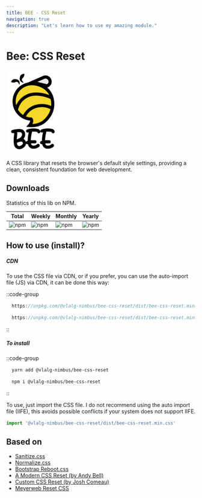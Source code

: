 ```yaml
---
title: BEE - CSS Reset
navigation: true
description: "Let's learn how to use my amazing module."
---
```


# Bee: CSS Reset

<img src="https://github.com/VemLavarALoucaGamers/vlalg-nimbus/raw/main/packages/scss/bee-css-reset/images/Bee_Logo_White_Name.png" width="120" style="background: #fff;padding: 10px;">

A CSS library that resets the browser's default style settings, providing a clean, consistent foundation for web development.

## Downloads

Statistics of this lib on NPM.

| Total | Weekly | Monthly | Yearly |
|---|---|---|---|
| <span class="npm-badge">![npm](https://img.shields.io/npm/dt/@vlalg-nimbus/bee-css-reset?style=plastic)</span> | <span class="npm-badge">![npm](https://img.shields.io/npm/dw/@vlalg-nimbus/bee-css-reset?style=plastic)</span> | <span class="npm-badge">![npm](https://img.shields.io/npm/dm/@vlalg-nimbus/bee-css-reset?style=plastic)</span> | <span class="npm-badge">![npm](https://img.shields.io/npm/dy/@vlalg-nimbus/bee-css-reset?style=plastic)</span> |

## How to use (install)?

##### CDN

To use the CSS file via CDN, or if you prefer, you can use the auto-import file (JS) via CDN, it can be done this way:

::code-group
  ```js [Unpkg CSS]
    https://unpkg.com/@vlalg-nimbus/bee-css-reset/dist/bee-css-reset.min.css
  ```
  ```js [Unpkg JS]
    https://unpkg.com/@vlalg-nimbus/bee-css-reset/dist/bee-css-reset.min.js
  ```
::

##### To install

::code-group
  ```bash [YARN]
    yarn add @vlalg-nimbus/bee-css-reset
  ```
  ```bash [NPM]
    npm i @vlalg-nimbus/bee-css-reset
  ```
::

To use, just import the CSS file. I do not recommend using the auto import file (IIFE), this avoids possible conflicts if your system does not support IIFE.

```js
import '@vlalg-nimbus/bee-css-reset/dist/bee-css-reset.min.css'
```

## Based on
- [Sanitize.css](https://csstools.github.io/sanitize.css/)
- [Normalize.css](https://necolas.github.io/normalize.css/)
- [Bootstrap Reboot.css](https://getbootstrap.com/docs/4.0/content/reboot/)
- [A Modern CSS Reset (by Andy Bell)](https://gist.github.com/Asjas/4b0736108d56197fce0ec9068145b421)
- [Custom CSS Reset (by Josh Comeau)](https://www.joshwcomeau.com/css/custom-css-reset/)
- [Meyerweb Reset CSS](https://meyerweb.com/eric/tools/css/reset/)
